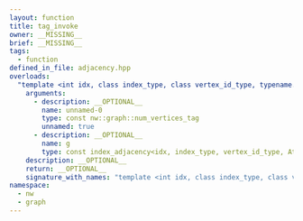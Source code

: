 ```yaml
---
layout: function
title: tag_invoke
owner: __MISSING__
brief: __MISSING__
tags:
  - function
defined_in_file: adjacency.hpp
overloads:
  "template <int idx, class index_type, class vertex_id_type, typename... Attributes>\nauto tag_invoke(const nw::graph::num_vertices_tag, const index_adjacency<idx, index_type, vertex_id_type, Attributes...> &)":
    arguments:
      - description: __OPTIONAL__
        name: unnamed-0
        type: const nw::graph::num_vertices_tag
        unnamed: true
      - description: __OPTIONAL__
        name: g
        type: const index_adjacency<idx, index_type, vertex_id_type, Attributes...> &
    description: __OPTIONAL__
    return: __OPTIONAL__
    signature_with_names: "template <int idx, class index_type, class vertex_id_type, typename... Attributes>\nauto tag_invoke(const nw::graph::num_vertices_tag, const index_adjacency<idx, index_type, vertex_id_type, Attributes...> & g)"
namespace:
  - nw
  - graph
---
```

